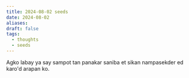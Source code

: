 ```yaml
---
title: 2024-08-02 seeds
date: 2024-08-02
aliases: 
draft: false
tags:
  - thoughts
  - seeds
---
```

Agko labay ya say sampot tan panakar saniba et sikan nampasekder ed karo'd arapan ko.